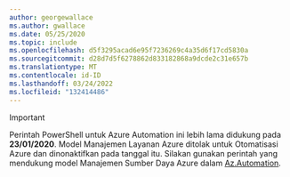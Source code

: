 ```yaml
---
author: georgewallace
ms.author: gwallace
ms.date: 05/25/2020
ms.topic: include
ms.openlocfilehash: d5f3295acad6e95f7236269c4a35d6f17cd5830a
ms.sourcegitcommit: d28d7d5f6278862d833182868a9dcde2c31e657b
ms.translationtype: MT
ms.contentlocale: id-ID
ms.lasthandoff: 03/24/2022
ms.locfileid: "132414486"
---
```

> [!IMPORTANT]
> Perintah PowerShell untuk Azure Automation ini lebih lama didukung pada **23/01/2020**. Model Manajemen Layanan Azure ditolak untuk Otomatisasi Azure dan dinonaktifkan pada tanggal itu. Silakan gunakan perintah yang mendukung model Manajemen Sumber Daya Azure dalam [Az.Automation](/powershell/module/az.automation).
